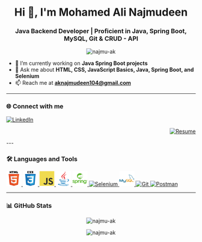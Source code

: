 <h1 align="center">Hi 👋, I'm Mohamed Ali Najmudeen</h1>
<h3 align="center">Java Backend Developer | Proficient in Java, Spring Boot, MySQL, Git & CRUD - API</h3>

<p align="center">
  <img src="https://komarev.com/ghpvc/?username=najmu-ak&label=Profile%20views&color=0e75b6&style=flat" alt="najmu-ak" />
</p>

- 🔭 I’m currently working on **Java Spring Boot projects**
- 💬 Ask me about **HTML, CSS, JavaScript Basics, Java, Spring Boot, and Selenium**
- 📫 Reach me at **aknajmudeen104@gmail.com**

---

### 🌐 Connect with me

<p align="left">
  <a href="https://www.linkedin.com/in/mohamed-ali-najmudeen/" target="_blank">
    <img src="https://raw.githubusercontent.com/rahuldkjain/github-profile-readme-generator/master/src/images/icons/Social/linked-in-alt.svg" alt="LinkedIn" height="30" width="40" />
  </a>
</p>

<p align="right">
<a href="https://github.com/najmu-ak/najmu-ak/blob/main/Mohamed-Ali-Najmudeen_Resume.pdf" target="_blank">
  <img src="https://img.icons8.com/plasticine/100/resume.png" alt="Resume" width="40" height="40"/>
</a>
</p>
---

### 🛠️ Languages and Tools

<p align="left">
  <a href="https://developer.mozilla.org/en-US/docs/Web/HTML" target="_blank" rel="noreferrer">
    <img src="https://raw.githubusercontent.com/devicons/devicon/master/icons/html5/html5-original-wordmark.svg" alt="HTML5" width="40" height="40"/>
  </a>
  <a href="https://www.w3schools.com/css/" target="_blank" rel="noreferrer">
    <img src="https://raw.githubusercontent.com/devicons/devicon/master/icons/css3/css3-original-wordmark.svg" alt="CSS3" width="40" height="40"/>
  </a>
  <a href="https://developer.mozilla.org/en-US/docs/Web/JavaScript" target="_blank" rel="noreferrer">
    <img src="https://raw.githubusercontent.com/devicons/devicon/master/icons/javascript/javascript-original.svg" alt="JavaScript" width="40" height="40"/>
  </a>
  <a href="https://www.java.com/" target="_blank" rel="noreferrer">
    <img src="https://raw.githubusercontent.com/devicons/devicon/master/icons/java/java-original.svg" alt="Java" width="40" height="40"/>
  </a>
  <a href="https://spring.io/projects/spring-boot" target="_blank" rel="noreferrer">
    <img src="https://raw.githubusercontent.com/devicons/devicon/master/icons/spring/spring-original-wordmark.svg" alt="Spring Boot" width="40" height="40"/>
  </a>
  <a href="https://www.selenium.dev/" target="_blank" rel="noreferrer">
    <img src="https://img.icons8.com/color/48/selenium-test-automation.png" alt="Selenium" width="40" height="40"/>
  </a>
  <a href="https://www.mysql.com/" target="_blank" rel="noreferrer">
    <img src="https://raw.githubusercontent.com/devicons/devicon/master/icons/mysql/mysql-original-wordmark.svg" alt="MySQL" width="40" height="40"/>
  </a>
  <a href="https://git-scm.com/" target="_blank" rel="noreferrer">
    <img src="https://www.vectorlogo.zone/logos/git-scm/git-scm-icon.svg" alt="Git" width="40" height="40"/>
  </a>
  <a href="https://www.postman.com/" target="_blank" rel="noreferrer">
    <img src="https://www.vectorlogo.zone/logos/getpostman/getpostman-icon.svg" alt="Postman" width="40" height="40"/>
  </a>
</p>

---

### 📊 GitHub Stats

<p align="center">
  <img src="https://github-readme-stats.vercel.app/api?username=najmu-ak&show_icons=true&locale=en" alt="najmu-ak" />
</p>

<p align="center">
  <img src="https://github-readme-streak-stats.herokuapp.com?user=najmu-ak&theme=default" alt="najmu-ak" />
</p>
